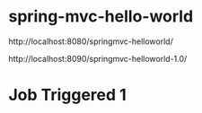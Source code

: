 # spring-mvc-hello-world

http://localhost:8080/springmvc-helloworld/

http://localhost:8090/springmvc-helloworld-1.0/

# Job Triggered 1

